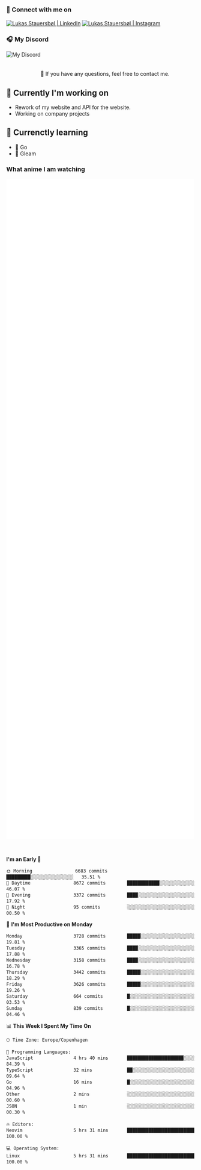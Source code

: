 ### 🔗 Connect with me on
<a href="https://www.instagram.com/lukas_stauersbol" target="_blank"><img align="center" src="https://raw.githubusercontent.com/stauersbol/stauersbol/main/images/instagram.svg" alt="Lukas Stauersbøl | LinkedIn" width="30px"/></a>
<a href="https://www.linkedin.com/in/lukas-stauersbol/" target="_blank"><img align="center" src="https://raw.githubusercontent.com/stauersbol/stauersbol/main/images/linkedin.svg" alt="Lukas Stauersbøl | Instagram" width="30px"/></a>

<p align="center">
 <h3>🎧 My Discord</h3>
 <img align="left" height="55px" src="https://discord.c99.nl/widget/theme-2/147806323323568128.png" alt="My Discord" />
</p>

<br/>
<br/>
<br/>
💬 If you have any questions, feel free to contact me.

## 🔭 Currently I'm working on
- Rework of my website and API for the website.
- Working on company projects
 
## 🌱 Currenctly learning
- 💙 Go
- 💜 Gleam

### What anime I am watching
<a href="https://anilist.co/user/slashiy/" align="center"><img align="center" width="500px" src="metrics.plugin.personal.anilist.svg" /></a>

<br/>

<!--START_SECTION:waka-->
**I'm an Early 🐤** 

```text
🌞 Morning                6683 commits        █████████░░░░░░░░░░░░░░░░   35.51 % 
🌆 Daytime                8672 commits        ████████████░░░░░░░░░░░░░   46.07 % 
🌃 Evening                3372 commits        ████░░░░░░░░░░░░░░░░░░░░░   17.92 % 
🌙 Night                  95 commits          ░░░░░░░░░░░░░░░░░░░░░░░░░   00.50 % 
```
📅 **I'm Most Productive on Monday** 

```text
Monday                   3728 commits        █████░░░░░░░░░░░░░░░░░░░░   19.81 % 
Tuesday                  3365 commits        ████░░░░░░░░░░░░░░░░░░░░░   17.88 % 
Wednesday                3158 commits        ████░░░░░░░░░░░░░░░░░░░░░   16.78 % 
Thursday                 3442 commits        █████░░░░░░░░░░░░░░░░░░░░   18.29 % 
Friday                   3626 commits        █████░░░░░░░░░░░░░░░░░░░░   19.26 % 
Saturday                 664 commits         █░░░░░░░░░░░░░░░░░░░░░░░░   03.53 % 
Sunday                   839 commits         █░░░░░░░░░░░░░░░░░░░░░░░░   04.46 % 
```


📊 **This Week I Spent My Time On** 

```text
🕑︎ Time Zone: Europe/Copenhagen

💬 Programming Languages: 
JavaScript               4 hrs 40 mins       █████████████████████░░░░   84.39 % 
TypeScript               32 mins             ██░░░░░░░░░░░░░░░░░░░░░░░   09.64 % 
Go                       16 mins             █░░░░░░░░░░░░░░░░░░░░░░░░   04.96 % 
Other                    2 mins              ░░░░░░░░░░░░░░░░░░░░░░░░░   00.60 % 
JSON                     1 min               ░░░░░░░░░░░░░░░░░░░░░░░░░   00.30 % 

🔥 Editors: 
Neovim                   5 hrs 31 mins       █████████████████████████   100.00 % 

💻 Operating System: 
Linux                    5 hrs 31 mins       █████████████████████████   100.00 % 
```


<!--END_SECTION:waka-->
